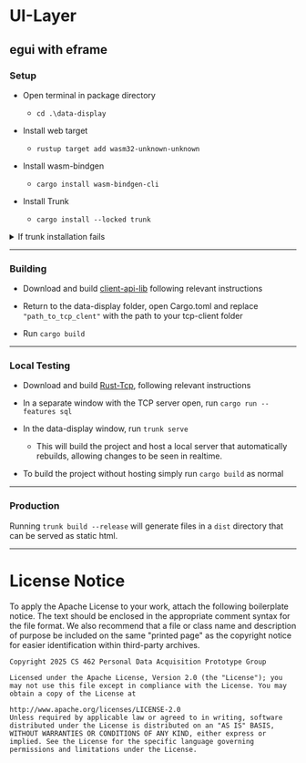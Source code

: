 # UI-Layer

## egui with eframe

### Setup
-  Open terminal in package directory
    - `cd .\data-display`

- Install web target
    - `rustup target add wasm32-unknown-unknown`

- Install wasm-bindgen
    - `cargo install wasm-bindgen-cli`

- Install Trunk
    - `cargo install --locked trunk`

<details>
<summary>If trunk installation fails</summary> 
<ul>
    <li>Open powershell in admin mode</li>
    <li>Install chocolatey by executing the following line
        <pre>Set-ExecutionPolicy Bypass -Scope Process -Force; [System.Net.ServicePointManager]::SecurityProtocol = [System.Net.ServicePointManager]::SecurityProtocol -bor 3072; iex ((New-Object System.Net.WebClient).DownloadString('https://community.chocolatey.org/install.ps1'))</pre>
    <li>Install perl</li>
        <pre>choco install strawberryperl</pre>
    <li>Install make</li>
        <pre>choco install make</pre>
    <li>Install specific openssl version</li>
        <pre>choco install openssl --version=1.1.1.2100</pre>
    <li>Set environment variables</li>
        <pre>OPENSSL_DIR="C:\Program Files\OpenSSL-Win64"</pre>
        <pre>OPENSSL_INCLUDE_DIR="C:\Program Files\OpenSSL-Win64\include"</pre>
        <pre>OPENSSL_LIB_DIR="C:\Program Files\OpenSSL-Win64\lib"</pre>
        <pre>OPENSSL_STATIC=1</pre>
    <li>Verify environment variables</li>
        <pre>ls env:</pre>
    <li>Restart IDE and/or terminal to refresh environment variables as needed</li>
    <li>Reattempt trunk installation</li>
        <pre>cargo install --locked trunk</pre>
</ul>
</details>

---
### Building
- Download and build [client-api-lib](https://github.com/CS-Personal-Data-Acquisition-Prototype/client-api-lib) following relevant instructions

- Return to the data-display folder, open Cargo.toml and replace `"path_to_tcp_clent"` with the path to your tcp-client folder

- Run `cargo build`

---
### Local Testing
- Download and build [Rust-Tcp](https://github.com/CS-Personal-Data-Acquisition-Prototype/Rust-Tcp), following relevant instructions

- In a separate window with the TCP server open, run `cargo run --features sql`

- In the data-display window, run `trunk serve` 
    - This will build the project and host a local server that automatically rebuilds, allowing changes to be seen in realtime. 

- To build the project without hosting simply run `cargo build` as normal

---
### Production
Running `trunk build --release` will generate files in a `dist` directory that can be served as static html.

---
# License Notice
To apply the Apache License to your work, attach the following boilerplate notice. The text should be enclosed in the appropriate comment syntax for the file format. We also recommend that a file or class name and description of purpose be included on the same "printed page" as the copyright notice for easier identification within third-party archives.

    Copyright 2025 CS 462 Personal Data Acquisition Prototype Group
    
    Licensed under the Apache License, Version 2.0 (the "License"); you may not use this file except in compliance with the License. You may obtain a copy of the License at
    
    http://www.apache.org/licenses/LICENSE-2.0
    Unless required by applicable law or agreed to in writing, software distributed under the License is distributed on an "AS IS" BASIS, WITHOUT WARRANTIES OR CONDITIONS OF ANY KIND, either express or implied. See the License for the specific language governing permissions and limitations under the License.


